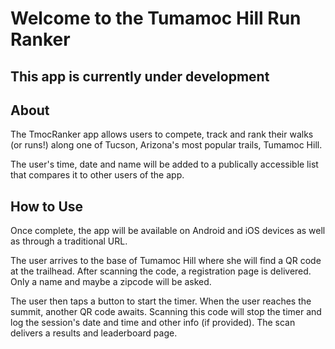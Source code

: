 # Welcome to the Tumamoc Hill Run Ranker
## This app is currently under development
## About
The TmocRanker app allows users to compete, track and rank their walks (or runs!) along one of Tucson, Arizona's most popular trails, Tumamoc Hill. 

The user's time, date and name will be added to a publically accessible list that compares it to other users of the app.

## How to Use

Once complete, the app will be available on Android and iOS devices as well as through a traditional URL. 

The user arrives to the base of Tumamoc Hill where she will find a QR code at the trailhead. After scanning the code, a registration page is delivered. Only a name and maybe a zipcode will be asked. 

The user then taps a button to start the timer. When the user reaches the summit, another QR code awaits. Scanning this code will stop the timer and log the session's date and time and other info (if provided). The scan delivers a results and leaderboard page. 
